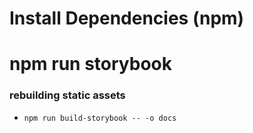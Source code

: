 # Install Dependencies (npm)

# npm run storybook

### rebuilding static assets
- `npm run build-storybook -- -o docs`
